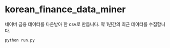 # korean_finance_data_miner

네이버 금융 데이터를 다운받아 한 csv로 만듭니다.
약 1년간의 최근 데이터를 수집합니다.

```bash
python run.py
```
